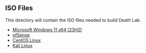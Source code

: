 ## ISO Files
This directory will contain the ISO files needed to build Death Lab. 
* [Microsoft Windows 11 x64 (23H2)](https://www.microsoft.com/en-in/software-download/windows11)
* [pfSense](https://www.pfsense.org/download/)
* [CentOS Linux](https://www.centos.org/centos-linux/)
* [Kali Linux](https://cdimage.kali.org/kali-2023.1/kali-linux-2023.1-installer-amd64.iso)
